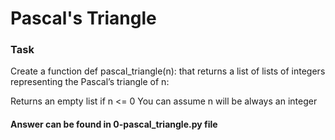 #  Pascal's Triangle

### Task
Create a function def pascal_triangle(n): that returns a list of lists of integers representing the Pascal’s triangle of n:

Returns an empty list if n <= 0
You can assume n will be always an integer

#### Answer can be found in 0-pascal_triangle.py file
